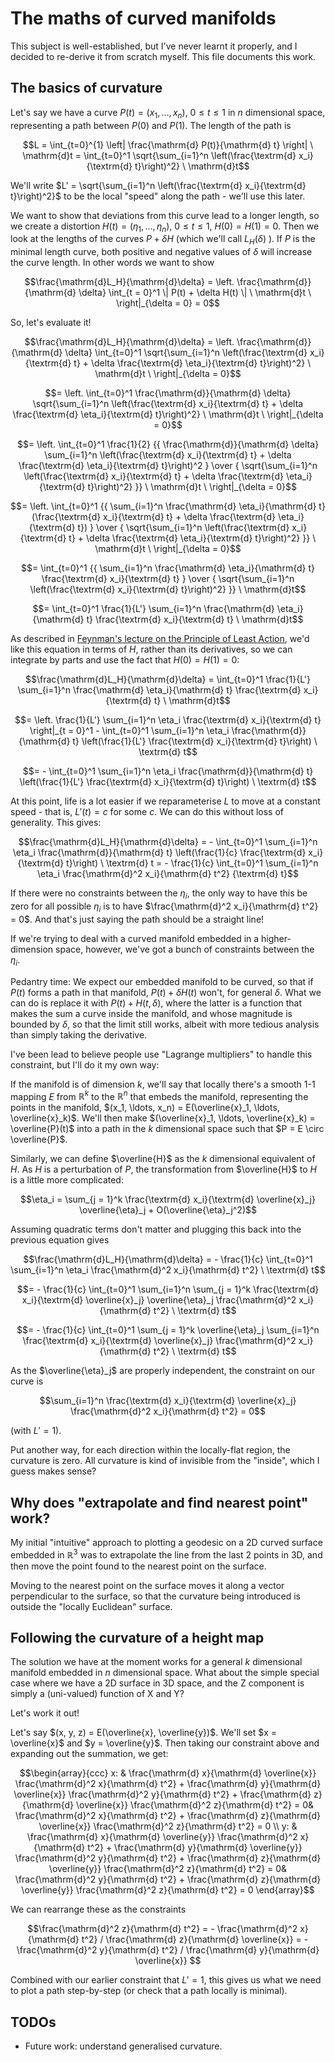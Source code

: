 # The maths of curved manifolds

This subject is well-established, but I've never learnt it properly,
and I decided to re-derive it from scratch myself. This file documents
this work.

## The basics of curvature

Let's say we have a curve $P(t) = (x_1, \ldots, x_n)$, $0 \le t \le 1$
in $n$ dimensional space, representing a path between $P(0)$ and
$P(1)$. The length of the path is

<!-- I'm using blocks as sometimes GH mis-identifies $$-delimited
maths blocks. -->

```math
L = \int_{t=0}^{1} \left| \frac{\mathrm{d} P(t)}{\mathrm{d} t}
\right| \ \mathrm{d}t = \int_{t=0}^1 \sqrt{\sum_{i=1}^n
\left(\frac{\textrm{d} x_i}{\textrm{d} t}\right)^2} \ \mathrm{d}t
```

We'll write $L' = \sqrt{\sum_{i=1}^n \left(\frac{\textrm{d}
x_i}{\textrm{d} t}\right)^2}$ to be the local "speed" along the path -
we'll use this later.

We want to show that deviations from this curve lead to a longer
length, so we create a distortion $H(t) = (\eta_1, \ldots, \eta_n)$,
$0 \le t \le 1$, $H(0) = H(1) = 0$. Then we look at the lengths of the
curves $P + \delta H$ (which we'll call $L_H(\delta)$ ). If $P$ is the
minimal length curve, both positive and negative values of $\delta$
will increase the curve length. In other words we want to show

<!-- I'd prefer eqnarray, but GH MD doesn't support it. -->

```math
\frac{\mathrm{d}L_H}{\mathrm{d}\delta} =
\left. \frac{\mathrm{d}}{\mathrm{d} \delta} \int_{t = 0}^1 \| P(t) + \delta
H(t) \| \ \mathrm{d}t \ \right|_{\delta = 0} = 0
```

So, let's evaluate it!

```math
\frac{\mathrm{d}L_H}{\mathrm{d}\delta} =
\left. \frac{\mathrm{d}}{\mathrm{d} \delta} \int_{t=0}^1
\sqrt{\sum_{i=1}^n \left(\frac{\textrm{d} x_i}{\textrm{d} t} + \delta
\frac{\textrm{d} \eta_i}{\textrm{d} t}\right)^2} \ \mathrm{d}t
\ \right|_{\delta = 0}
```

```math
= \left. \int_{t=0}^1 \frac{\mathrm{d}}{\mathrm{d} \delta}
\sqrt{\sum_{i=1}^n \left(\frac{\textrm{d} x_i}{\textrm{d} t} + \delta
\frac{\textrm{d} \eta_i}{\textrm{d} t}\right)^2} \ \mathrm{d}t
\ \right|_{\delta = 0}
```

```math
= \left. \int_{t=0}^1 \frac{1}{2} {{ \frac{\mathrm{d}}{\mathrm{d}
\delta} \sum_{i=1}^n \left(\frac{\textrm{d} x_i}{\textrm{d} t} +
\delta \frac{\textrm{d} \eta_i}{\textrm{d} t}\right)^2 } \over {
\sqrt{\sum_{i=1}^n \left(\frac{\textrm{d} x_i}{\textrm{d} t} + \delta
\frac{\textrm{d} \eta_i}{\textrm{d} t}\right)^2} }} \ \mathrm{d}t
\ \right|_{\delta = 0}
```

```math
= \left. \int_{t=0}^1 {{ \sum_{i=1}^n \frac{\mathrm{d}
\eta_i}{\mathrm{d} t} (\frac{\textrm{d} x_i}{\textrm{d} t} + \delta
\frac{\textrm{d} \eta_i}{\textrm{d} t}) } \over { \sqrt{\sum_{i=1}^n
\left(\frac{\textrm{d} x_i}{\textrm{d} t} + \delta \frac{\textrm{d}
\eta_i}{\textrm{d} t}\right)^2} }} \ \mathrm{d}t \ \right|_{\delta =
0}
```

```math
= \int_{t=0}^1 {{ \sum_{i=1}^n \frac{\mathrm{d} \eta_i}{\mathrm{d}
t} \frac{\textrm{d} x_i}{\textrm{d} t} } \over { \sqrt{\sum_{i=1}^n
\left(\frac{\textrm{d} x_i}{\textrm{d} t}\right)^2} }} \ \mathrm{d}t
```

```math
= \int_{t=0}^1 \frac{1}{L'} \sum_{i=1}^n \frac{\mathrm{d}
\eta_i}{\mathrm{d} t} \frac{\textrm{d} x_i}{\textrm{d} t} \ \mathrm{d}t
```

As described in [Feynman's lecture on the Principle of Least
Action](https://www.feynmanlectures.caltech.edu/II_19.html), we'd like
this equation in terms of $H$, rather than its derivatives, so we can
integrate by parts and use the fact that $H(0) = H(1) = 0$:

```math
\frac{\mathrm{d}L_H}{\mathrm{d}\delta} = \int_{t=0}^1 \frac{1}{L'}
\sum_{i=1}^n \frac{\mathrm{d} \eta_i}{\mathrm{d} t} \frac{\textrm{d}
x_i}{\textrm{d} t} \ \mathrm{d}t
```

```math
= \left. \frac{1}{L'} \sum_{i=1}^n \eta_i \frac{\textrm{d} x_i}{\textrm{d}
t} \right|_{t = 0}^1 - \int_{t=0}^1 \sum_{i=1}^n \eta_i
\frac{\mathrm{d}}{\mathrm{d} t} \left(\frac{1}{L'} \frac{\textrm{d}
x_i}{\textrm{d} t}\right) \ \textrm{d} t
```

```math
= - \int_{t=0}^1 \sum_{i=1}^n \eta_i \frac{\mathrm{d}}{\mathrm{d} t}
\left(\frac{1}{L'} \frac{\textrm{d} x_i}{\textrm{d} t}\right)
\ \textrm{d} t
```

At this point, life is a lot easier if we reparameterise $L$ to move
at a constant speed - that is, $L'(t) = c$ for some $c$. We can do
this without loss of generality. This gives:

```math
\frac{\mathrm{d}L_H}{\mathrm{d}\delta} = - \int_{t=0}^1 \sum_{i=1}^n
\eta_i \frac{\mathrm{d}}{\mathrm{d} t} \left(\frac{1}{c}
\frac{\textrm{d} x_i}{\textrm{d} t}\right) \ \textrm{d} t = -
\frac{1}{c} \int_{t=0}^1 \sum_{i=1}^n \eta_i \frac{\mathrm{d}^2
x_i}{\mathrm{d} t^2} {\textrm{d} t}
```

If there were no constraints between the $\eta_i$, the only way
to have this be zero for all possible $\eta_i$ is to have
$\frac{\mathrm{d}^2 x_i}{\mathrm{d} t^2} = 0$. And that's just
saying the path should be a straight line!

If we're trying to deal with a curved manifold embedded in a
higher-dimension space, however, we've got a bunch of constraints
between the $\eta_i$.

Pedantry time: We expect our embedded manifold to be curved, so that
if $P(t)$ forms a path in that manifold, $P(t) + \delta H(t)$ won't,
for general $\delta$. What we can do is replace it with $P(t) + H(t,
\delta)$, where the latter is a function that makes the sum a curve
inside the manifold, and whose magnitude is bounded by $\delta$, so
that the limit still works, albeit with more tedious analysis than
simply taking the derivative.

I've been lead to believe people use "Lagrange multipliers" to handle
this constraint, but I'll do it my own way:

If the manifold is of dimension $k$, we'll say that locally there's a
smooth 1-1 mapping $E$ from $\mathbb{R}^k$ to the $\mathbb{R}^n$ that
embeds the manifold, representing the points in the manifold, $(x_1,
\ldots, x_n) = E(\overline{x}_1, \ldots, \overline{x}_k)$. We'll then
make $(\overline{x}_1, \ldots, \overline{x}_k) = \overline{P}(t)$ into
a path in the $k$ dimensional space such that $P = E \circ
\overline{P}$.

Similarly, we can define $\overline{H}$ as the $k$ dimensional
equivalent of $H$. As $H$ is a perturbation of $P$, the transformation
from $\overline{H}$ to $H$ is a little more complicated:

```math
\eta_i = \sum_{j = 1}^k \frac{\textrm{d} x_i}{\textrm{d}
\overline{x}_j} \overline{\eta}_j + O(\overline{\eta}_j^2)
```

Assuming quadratic terms don't matter and plugging this back into the
previous equation gives

```math
\frac{\mathrm{d}L_H}{\mathrm{d}\delta} = - \frac{1}{c}
\int_{t=0}^1 \sum_{i=1}^n \eta_i \frac{\mathrm{d}^2 x_i}{\mathrm{d}
t^2} \ \textrm{d} t
```

```math
= - \frac{1}{c} \int_{t=0}^1 \sum_{i=1}^n \sum_{j = 1}^k
\frac{\textrm{d} x_i}{\textrm{d} \overline{x}_j} \overline{\eta}_j
\frac{\mathrm{d}^2 x_i}{\mathrm{d} t^2} \ \textrm{d} t
```

```math
= - \frac{1}{c} \int_{t=0}^1 \sum_{j = 1}^k \overline{\eta}_j
\sum_{i=1}^n \frac{\textrm{d} x_i}{\textrm{d} \overline{x}_j}
\frac{\mathrm{d}^2 x_i}{\mathrm{d} t^2} \ \textrm{d} t
```

As the $\overline{\eta}_j$ are properly independent, the
constraint on our curve is

```math
\sum_{i=1}^n \frac{\textrm{d} x_i}{\textrm{d} \overline{x}_j}
\frac{\mathrm{d}^2 x_i}{\mathrm{d} t^2} = 0
```

(with $L' = 1$).

Put another way, for each direction within the locally-flat region,
the curvature is zero. All curvature is kind of invisible from the
"inside", which I guess makes sense?

## Why does "extrapolate and find nearest point" work?

My initial "intuitive" approach to plotting a geodesic on a 2D curved
surface embedded in $\mathbb{R}^3$ was to extrapolate the line from
the last 2 points in 3D, and then move the point found to the nearest
point on the surface.

Moving to the nearest point on the surface moves it along a vector
perpendicular to the surface, so that the curvature being introduced
is outside the "locally Euclidean" surface.

## Following the curvature of a height map

The solution we have at the moment works for a general $k$ dimensional
manifold embedded in $n$ dimensional space. What about the simple
special case where we have a 2D surface in 3D space, and the Z
component is simply a (uni-valued) function of X and Y?

Let's work it out!

Let's say $(x, y, z) = E(\overline{x}, \overline{y})$. We'll set $x =
\overline{x}$ and $y = \overline{y}$. Then taking our constraint above
and expanding out the summation, we get:

```math
\begin{array}{ccc}
x: & \frac{\mathrm{d} x}{\mathrm{d} \overline{x}} \frac{\mathrm{d}^2 x}{\mathrm{d} t^2} + \frac{\mathrm{d} y}{\mathrm{d} \overline{x}} \frac{\mathrm{d}^2 y}{\mathrm{d} t^2} + \frac{\mathrm{d} z}{\mathrm{d} \overline{x}} \frac{\mathrm{d}^2 z}{\mathrm{d} t^2} = 0& \frac{\mathrm{d}^2 x}{\mathrm{d} t^2} +  \frac{\mathrm{d} z}{\mathrm{d} \overline{x}} \frac{\mathrm{d}^2 z}{\mathrm{d} t^2} = 0 \\
y: & \frac{\mathrm{d} x}{\mathrm{d} \overline{y}} \frac{\mathrm{d}^2 x}{\mathrm{d} t^2} + \frac{\mathrm{d} y}{\mathrm{d} \overline{y}} \frac{\mathrm{d}^2 y}{\mathrm{d} t^2} + \frac{\mathrm{d} z}{\mathrm{d} \overline{y}} \frac{\mathrm{d}^2 z}{\mathrm{d} t^2} = 0& \frac{\mathrm{d}^2 y}{\mathrm{d} t^2} +  \frac{\mathrm{d} z}{\mathrm{d} \overline{y}} \frac{\mathrm{d}^2 z}{\mathrm{d} t^2} = 0
\end{array}
```

We can rearrange these as the constraints

```math
\frac{\mathrm{d}^2 z}{\mathrm{d} t^2} =
- \frac{\mathrm{d}^2 x}{\mathrm{d} t^2} / \frac{\mathrm{d} z}{\mathrm{d} \overline{x}} =
- \frac{\mathrm{d}^2 y}{\mathrm{d} t^2} / \frac{\mathrm{d} y}{\mathrm{d} \overline{x}} 
```

Combined with our earlier constraint that $L' = 1$, this gives us what
we need to plot a path step-by-step (or check that a path locally is
minimal).

## TODOs

 * Future work: understand generalised curvature.

